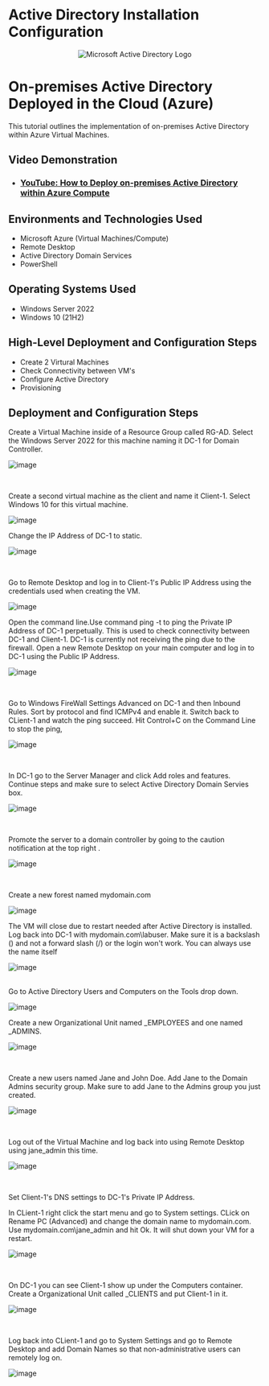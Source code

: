 # Active Directory Installation Configuration
<p align="center">
<img src="https://i.imgur.com/pU5A58S.png" alt="Microsoft Active Directory Logo"/>
</p>

<h1>On-premises Active Directory Deployed in the Cloud (Azure)</h1>
This tutorial outlines the implementation of on-premises Active Directory within Azure Virtual Machines.<br />


<h2>Video Demonstration</h2>

- ### [YouTube: How to Deploy on-premises Active Directory within Azure Compute](https://www.youtube.com)

<h2>Environments and Technologies Used</h2>

- Microsoft Azure (Virtual Machines/Compute)
- Remote Desktop
- Active Directory Domain Services
- PowerShell

<h2>Operating Systems Used </h2>

- Windows Server 2022
- Windows 10 (21H2)

<h2>High-Level Deployment and Configuration Steps</h2>

- Create 2 Virtural Machines
- Check Connectivity between VM's
- Configure Active Directory
- Provisioning

<h2>Deployment and Configuration Steps</h2>

<p>
Create a Virtual Machine inside of a Resource Group called RG-AD. Select the Windows Server 2022 for this machine naming it DC-1 for Domain Controller.
</p>

![image](https://github.com/Marcus-Pearce/AD-Installation-Config/assets/140969692/05c8b083-c177-4de2-8004-48987f1b66cb)


</p>

<br />

<p>
Create a second virtual machine as the client and name it Client-1. Select Windows 10 for this virtual machine.

![image](https://github.com/Marcus-Pearce/AD-Installation-Config/assets/140969692/436a174f-b9b3-41fb-9852-4d5defc961b1)


</p>
<p>
Change the IP Address of DC-1 to static.

![image](https://github.com/Marcus-Pearce/AD-Installation-Config/assets/140969692/8afb951d-83a1-45f1-991e-77446983ce54)

</p>
<br />

<p>
Go to Remote Desktop and log in to Client-1's Public IP Address using the credentials used when creating the VM.
  
![image](https://github.com/Marcus-Pearce/AD-Installation-Config/assets/140969692/1ee0ae44-d3af-467c-bcb1-2ba2d5a5e9b4)


</p>
<p>
Open the command line.Use command ping -t to ping the Private IP Address of DC-1 perpetually. This is used to check connectivity between DC-1 and Client-1. DC-1 is currently not receiving the ping due to the firewall. Open a new Remote Desktop on your main computer and log in to DC-1 using the Public IP Address. 
  
![image](https://github.com/Marcus-Pearce/AD-Installation-Config/assets/140969692/0c5ad400-6a2d-4a11-b8fa-e4864edf3883)

</p>
<br />
<p>
Go to Windows FireWall Settings Advanced on DC-1 and then Inbound Rules. Sort by protocol and find ICMPv4 and enable it. Switch back to CLient-1 and watch the ping succeed. Hit Control+C on the Command Line to stop the ping,

![image](https://github.com/Marcus-Pearce/AD-Installation-Config/assets/140969692/a5f55615-f8e4-402e-9788-84dcedb8446b)

</p>
<br />

<p>
In DC-1 go to the Server Manager and click Add roles and features. Continue steps and make sure to select Active Directory Domain Servies box.

![image](https://github.com/Marcus-Pearce/AD-Installation-Config/assets/140969692/384e7296-2141-488d-ab68-ca3c909b072d)

</p>
<br />

<p>
Promote the server to a domain controller by going to the caution notification at the top right .
  
![image](https://github.com/Marcus-Pearce/AD-Installation-Config/assets/140969692/419629bd-ae98-42d4-84e6-8bd58c194a8f)

</p>
<br />

Create a new forest named mydomain.com

![image](https://github.com/Marcus-Pearce/AD-Installation-Config/assets/140969692/791da845-c786-4271-ac20-9144b257797a)

<p>

The VM will close due to restart needed after Active Directory is installed. Log back into DC-1 with mydomain.com\labuser. Make sure it is a backslash (\) and not a forward slash (/) or the login won't work. You can always use the name itself  

![image](https://github.com/Marcus-Pearce/AD-Installation-Config/assets/140969692/a5082e2b-4e66-4508-86f6-3dc259e775ce)


</p>
<br />
Go to Active Directory Users and Computers on the Tools drop down.

![image](https://github.com/Marcus-Pearce/AD-Installation-Config/assets/140969692/80820c53-999d-4439-bb05-491319d7afab)

<p>
Create a new Organizational Unit named _EMPLOYEES and one named _ADMINS.
  
![image](https://github.com/Marcus-Pearce/AD-Installation-Config/assets/140969692/a8525e70-a694-4389-9ab4-6500d00f8051)

</p>
<br />

<p>
Create a new users named Jane and John Doe. Add Jane to the Domain Admins security group. Make sure to add Jane to the Admins group you just created.
 
![image](https://github.com/Marcus-Pearce/AD-Installation-Config/assets/140969692/99a377e8-b453-4b86-a908-b60de25c0efb)

</p>
<br />

<p>
Log out of the Virtual Machine and log back into using Remote Desktop using jane_admin this time.

![image](https://github.com/Marcus-Pearce/AD-Installation-Config/assets/140969692/ca33d9a7-9c5d-481c-af8e-042b566595fc)

</p>
<br />

Set Client-1's DNS settings to DC-1's Private IP Address.

<p>
In CLient-1 right click the start menu and go to System settings. CLick on Rename PC (Advanced) and change the domain name to mydomain.com. Use mydomain.com\jane_admin and hit Ok. It will shut down your VM for a restart.
  
![image](https://github.com/Marcus-Pearce/AD-Installation-Config/assets/140969692/33c39294-4aa8-4aee-b8d8-1c8a98559c3e)

</p>
<br />

<p>

On DC-1 you can see Client-1 show up under the Computers container. Create a Organizational Unit called _CLIENTS and put Client-1 in it.

![image](https://github.com/Marcus-Pearce/AD-Installation-Config/assets/140969692/c4331c09-8112-46cc-a39b-1bbd93ba5342)

</p>
<br />

<p>
Log back into CLient-1 and go to System Settings and go to Remote Desktop and add Domain Names so that non-administrative users can remotely log on.

![image](https://github.com/Marcus-Pearce/AD-Installation-Config/assets/140969692/4cc2ffbe-7a6f-44c2-94ff-460585335118)

</p>

